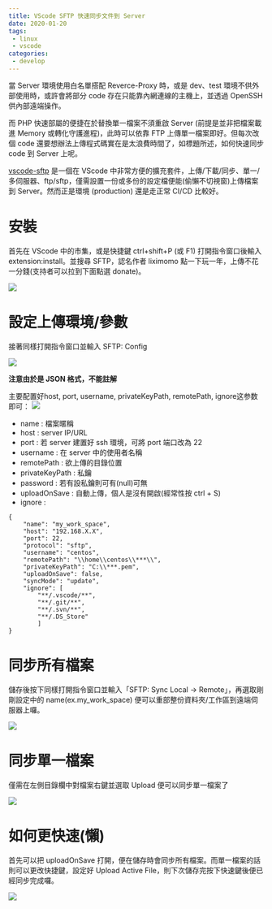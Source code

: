 ```yaml
---
title: VScode SFTP 快速同步文件到 Server
date: 2020-01-20
tags:
 - linux
 - vscode
categories:
 - develop
---
```


當 Server 環境使用白名單搭配 Reverce-Proxy 時，或是 dev、test 環境不供外部使用時，或許會將部分 code 存在只能靠內網連線的主機上，並透過 OpenSSH 供內部遠端操作。

而 PHP 快速部屬的便捷在於替換單一檔案不須重啟 Server (前提是並非把檔案載進 Memory 或轉化守護進程)，此時可以依靠 FTP 上傳單一檔案即好。但每次改個 code 還要想辦法上傳程式碼實在是太浪費時間了，如標題所述，如何快速同步 code 到 Server 上呢。

[vscode-sftp](https://github.com/liximomo/vscode-sftp) 是一個在 VScode 中非常方便的擴充套件，上傳/下載/同步、單一/多伺服器、ftp/sftp，僅需設置一份或多份的設定檔便能(偷懶不切視窗)上傳檔案到 Server。然而正是環境 (production) 還是走正常 CI/CD 比較好。

# 安裝

首先在 VScode 中的市集，或是快捷鍵 ctrl+shift+P (或 F1) 打開指令窗口後輸入 extension:install。並搜尋 SFTP，認名作者 liximomo 點一下玩一年，上傳不花一分錢(支持者可以拉到下面點選 donate)。

![](https://i.imgur.com/p0YZBxa.png)

# 設定上傳環境/參數

接著同樣打開指令窗口並輸入 SFTP: Config

![](https://i.imgur.com/ozI524w.png)

**注意由於是 JSON 格式，不能註解**

主要配置好host, port, username, privateKeyPath, remotePath, ignore这参数即可：
![](https://i.imgur.com/m03U2cm.png)

* name : 檔案暱稱
* host : server IP/URL
* port : 若 server 建置好 ssh 環境，可將 port 端口改為 22
* username : 在 server 中的使用者名稱
* remotePath : 欲上傳的目錄位置
* privateKeyPath : 私鑰
* password : 若有設私鑰則可有(null)可無
* uploadOnSave : 自動上傳，個人是沒有開啟(經常性按 ctrl + S)
* ignore : 

``` 
{
    "name": "my_work_space",
    "host": "192.168.X.X",
    "port": 22,
    "protocol": "sftp",
    "username": "centos",
    "remotePath": "\\home\\centos\\***\\",
    "privateKeyPath": "C:\\***.pem", 
    "uploadOnSave": false,
    "syncMode": "update",
    "ignore": [
        "**/.vscode/**",
        "**/.git/**",
        "**/.svn/**",
        "**/.DS_Store"
        ]
}
```

# 同步所有檔案

儲存後按下同樣打開指令窗口並輸入「SFTP: Sync Local -> Remote」，再選取剛剛設定中的 name(ex.my_work_space) 便可以重部整份資料夾/工作區到遠端伺服器上囉。

![](https://i.imgur.com/OuLh788.png)

# 同步單一檔案

僅需在左側目錄欄中對檔案右鍵並選取 Upload 便可以同步單一檔案了

![](https://i.imgur.com/JMKKSpL.png)

# 如何更快速(懶)

首先可以把 uploadOnSave 打開，便在儲存時會同步所有檔案。而單一檔案的話則可以更改快捷鍵，設定好 Upload Active File，則下次儲存完按下快速鍵後便已經同步完成囉。

![](https://i.imgur.com/keYG6oe.png)
